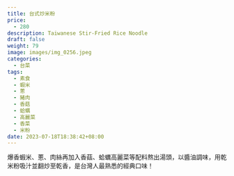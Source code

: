 ```yaml
---
title: 台式炒米粉
price:
  - 280
description: Taiwanese Stir-Fried Rice Noodle
draft: false
weight: 79
image: images/img_0256.jpeg
categories:
  - 台菜
tags:
  - 素食
  - 蝦米
  - 蔥
  - 豬肉
  - 香菇
  - 蛤蠣
  - 高麗菜
  - 香菜
  - 米粉
date: 2023-07-18T18:38:42+08:00
---
```

爆香蝦米、蔥、肉絲再加入香菇、蛤蠣高麗菜等配料熬出湯頭，以醬油調味，用乾米粉吸汁並翻炒至乾香，是台灣人最熟悉的經典口味！